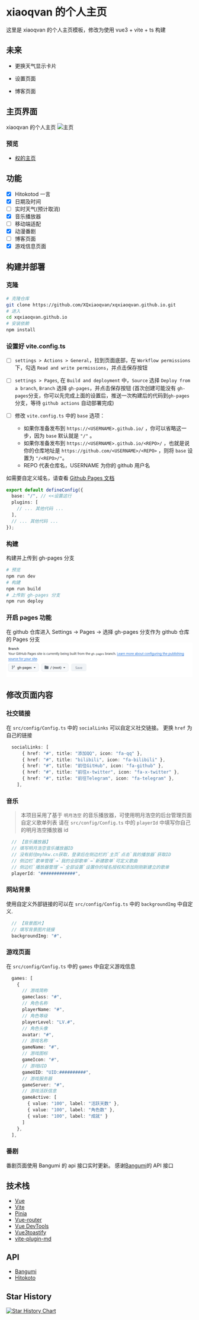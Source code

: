 # xiaoqvan 的个人主页

这里是 xiaoqvan 的个人主页模板，修改为使用 vue3 + vite + ts 构建

## 未来

- 更换天气显示卡片

- 设置页面

- 博客页面

## 主页界面

xiaoqvan 的个人主页
![主页](/screenshots/image.png)

### 预览

- [权的主页](https://www.xiaoqvan.top)

## 功能

- [x] Hitokotod 一言
- [x] 日期及时间
- [ ] 实时天气(预计取消)
- [x] 音乐播放器
- [ ] 移动端适配
- [x] 动漫番剧
- [ ] 博客页面
- [x] 游戏信息页面

## 构建并部署

### 克隆

```bash
# 克隆仓库
git clone https://github.com/XQxiaoqvan/xqxiaoqvan.github.io.git
# 进入
cd xqxiaoqvan.github.io
# 安装依赖
npm install
```

### 设置好 vite.config.ts

- [ ] `settings > Actions > General`，拉到页面底部，在 `Workflow permissions` 下，勾选 `Read and write permissions`，并点击保存按钮

- [ ] `settings > Pages`, 在 `Build and deployment` 中，`Source` 选择 `Deploy from a branch`, `Branch` 选择 `gh-pages`，并点击保存按钮
  (首次创建可能没有 `gh-pages`分支，你可以先完成上面的设置后，推送一次构建后的代码到`gh-pages`分支，等待 `github actions` 自动部署完成)

- [ ] 修改 `vite.config.ts` 中的 `base` 选项：
  - 如果你准备发布到 `https://<USERNAME>.github.io/` ，你可以省略这一步，因为 `base` 默认就是 `"/"` 。
  - 如果你准备发布到 `https://<USERNAME>.github.io/<REPO>/` ，也就是说你的仓库地址是 `https://github.com/<USERNAME>/<REPO>` ，则将 `base` 设置为 `"/<REPO>/"`。
  - REPO 代表仓库名，USERNAME 为你的 github 用户名

如需要自定义域名，请查看 [Github Pages 文档](https://docs.github.com/zh/pages/configuring-a-custom-domain-for-your-github-pages-site/about-custom-domains-and-github-pages)

```ts
export default defineConfig({
  base: "/", // <<设置这行
  plugins: [
    // ... 其他代码 ...
  ],
  // ... 其他代码 ...
});
```

### 构建

构建并上传到 gh-pages 分支

```bash
# 预览
npm run dev
# 构建
npm run build
# 上传到 gh-pages 分支
npm run deploy
```

### 开启 pages 功能

在 github 仓库进入 Settings → Pages → 选择 gh-pages 分支作为 github 仓库的 Pages 分支
![Pages](/screenshots/image1.png)

## 修改页面内容

### 社交链接

在 `src/config/Config.ts` 中的 `socialLinks` 可以自定义社交链接。
更换 `href` 为自己的链接

```ts
  socialLinks: [
      { href: "#", title: "添加QQ", icon: "fa-qq" },
      { href: "#", title: "bilibili", icon: "fa-bilibili" },
      { href: "#", title: "前往GitHub", icon: "fa-github" },
      { href: "#", title: "前往x-twitter", icon: "fa-x-twitter" },
      { href: "#", title: "前往Telegram", icon: "fa-telegram" },
    ],
```

### 音乐

> 本项目采用了基于 `明月浩空` 的音乐播放器，可使用明月浩空的后台管理页面自定义歌单列表
> 请在 `src/config/Config.ts` 中的 `playerId` 中填写你自己的明月浩空播放器 id

```ts
  // 【音乐播放器】
  // 填写明月浩空音乐播放器ID
  // 没有前往myhkw.cn获取，登录后在侧边栏的`主页`点击`我的播放器`获取ID
  // 侧边栏`歌单管理`→`我的全部歌单`→`新建歌单`可定义歌曲
  // 侧边栏`播放器管理`→`全部设置`设置你的域名授权和添加刚刚新建立的歌单
  playerId: "#############",
```

### 网站背景

使用自定义外部链接的可以在 `src/config/Config.ts` 中的 `backgroundImg` 中自定义.

```ts
  // 【背景图片】
  // 填写背景图片链接
  backgroundImg: "#",
```

### 游戏页面

在 `src/config/Config.ts` 中的 `games` 中自定义游戏信息

```ts
  games: [
    {
      // 游戏简称
      gameclass: "#",
      // 角色名称
      playerName: "#",
      // 角色等级
      playerLevel: "LV.#",
      // 角色头像
      avatar: "#",
      // 游戏名称
      gameName: "#",
      // 游戏图标
      gameIcon: "#",
      // 游戏UID
      gameUID: "UID:##########",
      // 游戏服务器
      gameServer: "#",
      // 游戏活跃信息
      gameActive: [
        { value: "100", label: "活跃天数" },
        { value: "100", label: "角色数" },
        { value: "100", label: "成就" }
      ]
    },
  ],
```

### 番剧

番剧页面使用 Bangumi 的 api 接口实时更新。
感谢[Bangumi](https://bangumi.github.io/api/)的 API 接口

## 技术栈

- [Vue](https://cn.vuejs.org/)
- [Vite](https://vitejs.cn/vite3-cn/)
- [Pinia](https://pinia.vuejs.org/zh/)
- [Vue-router](https://router.vuejs.org/zh/)
- [Vue DevTools](https://devtools-next.vuejs.org/)
- [Vue3toastify](https://vue3-toastify.netlify.app/)
- [vite-plugin-md](https://github.com/antfu/vite-plugin-md)

## API

- [Bangumi](https://bangumi.github.io/api/)
- [Hitokoto](https://hitokoto.cn/)

## Star History

[![Star History Chart](https://api.star-history.com/svg?repos=XQxiaoqvan/xqxiaoqvan.github.io&type=Date)](https://star-history.com/#XQxiaoqvan/xqxiaoqvan.github.io&Date)
